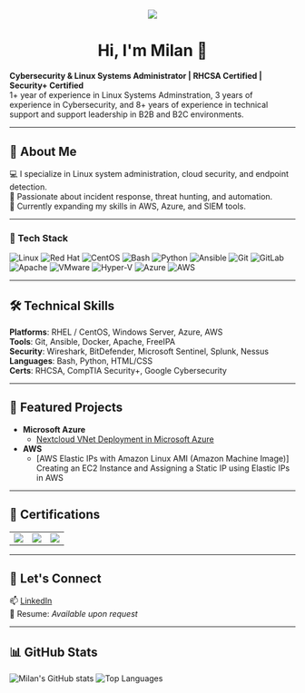<h1 align="center">
  <img src="https://readme-typing-svg.herokuapp.com?font=Fira+Code&pause=1000&color=00F7FF&center=true&width=535&lines=Hi+there!+I'm+Milan+Epps.;Linux+Systems+Admin+%7C+Cloud+Security+Focused.;RHCSA+Certified+%7C+Security+Plus+Certified.;RHEL+%7C+Ansible+%7C+AWS+%7C+Python" />
</h1>

<h1 align="center">Hi, I'm Milan 👋</h1>

  <strong>Cybersecurity & Linux Systems Administrator | RHCSA Certified | Security+ Certified</strong><br>
  1+ year of experience in Linux Systems Adminstration, 3 years of experience in Cybersecurity, and 8+ years of experience in technical support and support leadership in B2B and B2C environments.
</p>

---

## 🧭 About Me

💻 I specialize in Linux system administration, cloud security, and endpoint detection.  
🔐 Passionate about incident response, threat hunting, and automation.  
🚀 Currently expanding my skills in AWS, Azure, and SIEM tools. 

---

### 🧰 Tech Stack

![Linux](https://img.shields.io/badge/Linux-FCC624?style=for-the-badge&logo=linux&logoColor=black)
![Red Hat](https://img.shields.io/badge/Red%20Hat-EE0000?style=for-the-badge&logo=redhat&logoColor=white)
![CentOS](https://img.shields.io/badge/CentOS-262577?style=for-the-badge&logo=centos&logoColor=white)
![Bash](https://img.shields.io/badge/Bash-121011?style=for-the-badge&logo=gnubash&logoColor=white)
![Python](https://img.shields.io/badge/Python-3776AB?style=for-the-badge&logo=python&logoColor=white)
![Ansible](https://img.shields.io/badge/Ansible-EE0000?style=for-the-badge&logo=ansible&logoColor=white)
![Git](https://img.shields.io/badge/Git-F05032?style=for-the-badge&logo=git&logoColor=white)
![GitLab](https://img.shields.io/badge/GitLab-FC6D26?style=for-the-badge&logo=gitlab&logoColor=white)
![Apache](https://img.shields.io/badge/Apache-D22128?style=for-the-badge&logo=apache&logoColor=white)
![VMware](https://img.shields.io/badge/VMware-607078?style=for-the-badge&logo=vmware&logoColor=white)
![Hyper-V](https://img.shields.io/badge/Hyper--V-0078D7?style=for-the-badge&logo=microsoft&logoColor=white)
![Azure](https://img.shields.io/badge/Azure-0078D4?style=for-the-badge&logo=microsoftazure&logoColor=white)
![AWS](https://img.shields.io/badge/AWS-232F3E?style=for-the-badge&logo=amazonaws&logoColor=white)


---

## 🛠️ Technical Skills

**Platforms**: RHEL / CentOS, Windows Server, Azure, AWS  
**Tools**: Git, Ansible, Docker, Apache, FreeIPA  
**Security**: Wireshark, BitDefender, Microsoft Sentinel, Splunk, Nessus  
**Languages**: Bash, Python, HTML/CSS  
**Certs**: RHCSA, CompTIA Security+, Google Cybersecurity 

---

## 🧪 Featured Projects

- <b>Microsoft Azure</b>
  - <a href="https://github.com/milanepps1/Azure-Web-Server-VM/tree/main"> Nextcloud VNet Deployment in Microsoft Azure</a>
- <b>AWS</b>
  - [AWS Elastic IPs with Amazon Linux AMI (Amazon Machine Image)] Creating an EC2 Instance and Assigning a Static IP using Elastic IPs in AWS 



---

## 🧾 Certifications

<table>
  <tr>
    <td><img src="https://img.shields.io/badge/Red%20Hat-RHCSA-critical?logo=redhat&logoColor=white&style=for-the-badge"/></td>
    <td><img src="https://img.shields.io/badge/Google-Cybersecurity-blue?logo=google&logoColor=white&style=for-the-badge"/></td>
    <td><img src="https://img.shields.io/badge/CompTIA-Security%2B-red?logo=comptia&logoColor=white&style=for-the-badge"/></td>
  </tr>
</table>

---

## 📡 Let's Connect

📫 [LinkedIn](https://www.linkedin.com/in/milanepps/)  
💼 Resume: *Available upon request*

---


## 📊 GitHub Stats

![Milan's GitHub stats](https://github-readme-stats.vercel.app/api?username=milanepps1&show_icons=true&theme=github_dark&hide_border=true)
![Top Languages](https://github-readme-stats.vercel.app/api/top-langs/?username=milanepps1&layout=compact&theme=radical)

<!--
**milanepps1/milanepps1** is a ✨ _special_ ✨ repository because its `README.md` (this file) appears on your GitHub profile.

Here are some ideas to get you started:

- 🔭 I’m currently working on ...
- 🌱 I’m currently learning ...
- 👯 I’m looking to collaborate on ...
- 🤔 I’m looking for help with ...
- 💬 Ask me about ...
- 📫 How to reach me: ...
- ⚡ Fun fact: ...
-->






